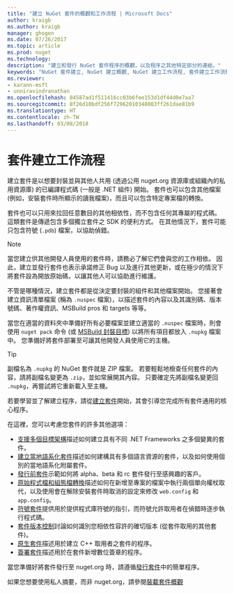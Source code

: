 ```yaml
---
title: "建立 NuGet 套件的概觀和工作流程 | Microsoft Docs"
author: kraigb
ms.author: kraigb
manager: ghogen
ms.date: 07/26/2017
ms.topic: article
ms.prod: nuget
ms.technology: 
description: "建立和發行 NuGet 套件程序的概觀，以及程序之其他特定部分的連結。"
keywords: "NuGet 套件建立, NuGet 建立概觀, NuGet 建立工作流程, 套件建立工作流程, 套件建立概觀。"
ms.reviewer:
- karann-msft
- unniravindranathan
ms.openlocfilehash: 84587ad1f511416cc03b6fee153d1df44d0e7aa7
ms.sourcegitcommit: 8f26d10bdf256f72962010348083ff261dae81b9
ms.translationtype: HT
ms.contentlocale: zh-TW
ms.lasthandoff: 03/08/2018
---
```

# <a name="package-creation-workflow"></a>套件建立工作流程

建立套件是以想要封裝並與其他人共用 (透過公用 nuget.org 資源庫或組織內的私用資源庫) 的已編譯程式碼 (一般是 .NET 組件) 開始。 套件也可以包含其他檔案 (例如，安裝套件時所顯示的讀我檔案)，而且可以包含特定專案檔的轉換。

套件也可以只用來拉回任意數目的其他相依性，而不包含任何其專屬的程式碼。 這類套件是傳遞包含多個獨立套件之 SDK 的便利方式。 在其他情況下，套件可能只包含符號 (`.pdb`) 檔案，以協助偵錯。

> [!Note]
> 當您建立供其他開發人員使用的套件時，請務必了解它們會與您的工作相依。 因此，建立並發行套件也表示承諾修正 Bug 以及進行其他更新，或在極少的情況下將套件設為開放原始碼，以讓其他人可以協助進行維護。

不管是哪種情況，建立套件都是從決定要封裝的組件和其他檔案開始。 您接著會建立資訊清單檔案 (稱為 `.nuspec` 檔案)，以描述套件的內容以及其識別碼、版本號碼、著作權資訊、MSBuild pros 和 targets 等等。

當您在適當的資料夾中準備好所有必要檔案並建立適當的 `.nuspec` 檔案時，則會使用 `nuget pack` 命令 (或 [MSBuild 封裝目標](../reference/msbuild-targets.md)) 以將所有項目都放入 `.nupkg` 檔案中。 您準備好將套件部署至可讓其他開發人員使用它的主機。

> [!Tip]
> 副檔名為 `.nupkg` 的 NuGet 套件就是 ZIP 檔案。 若要輕鬆地檢查任何套件的內容，請將副檔名變更為 `.zip`，並如常展開其內容。 只要確定先將副檔名變更回 `.nupkg`，再嘗試將它重新載入至主機。

若要學習並了解建立程序，請從[建立套件](../create-packages/creating-a-package.md)開始，其會引導您完成所有套件通用的核心程序。

在這裡，您可以考慮您套件的許多其他選項：

- [支援多個目標架構](../create-packages/supporting-multiple-target-frameworks.md)描述如何建立具有不同 .NET Frameworks 之多個變異的套件。
- [建立當地語系化套件](../create-packages/creating-localized-packages.md)描述如何建構具有多個語言資源的套件，以及如何使用個別的當地語系化附屬套件。
- [發行前套件](../create-packages/prerelease-packages.md)示範如何將 alpha、beta 和 rc 套件發行至感興趣的客戶。
- [原始程式檔和組態檔轉換](../create-packages/source-and-config-file-transformations.md)描述如何在新增至專案的檔案中執行兩個單向權杖取代，以及使用會在解除安裝套件時取消的設定來修改 `web.config` 和 `app.config`。
- [符號套件](../create-packages/symbol-packages.md)提供用於提供程式庫符號的指引，而符號允許取用者在偵錯時逐步執行程式碼。
- [套件版本控制](../reference/package-versioning.md)討論如何識別您相依性容許的確切版本 (從套件取用的其他套件)。
- [原生套件](../create-packages/native-packages.md)描述用於建立 C++ 取用者之套件的程序。
- [簽署套件](../create-packages/sign-a-package.md)描述用於在套件新增數位簽章的程序。

當您準備好將套件發行至 nuget.org 時，請遵循[發行套件](../create-packages/publish-a-package.md)中的簡單程序。

如果您想要使用私人摘要，而非 nuget.org，請參閱[裝載套件概觀](../hosting-packages/overview.md)
